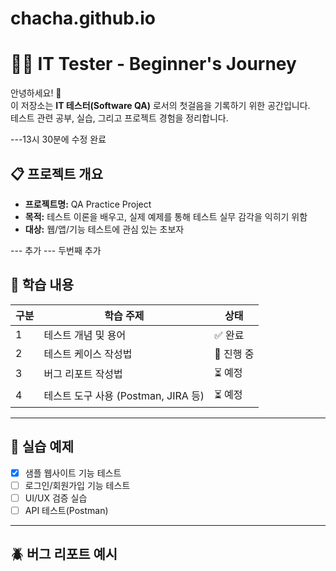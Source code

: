 # chacha.github.io

# 🧑‍💻 IT Tester - Beginner's Journey

안녕하세요! 👋  
이 저장소는 **IT 테스터(Software QA)** 로서의 첫걸음을 기록하기 위한 공간입니다.  
테스트 관련 공부, 실습, 그리고 프로젝트 경험을 정리합니다.

---13시 30분에 수정 완료

## 📋 프로젝트 개요

- **프로젝트명:** QA Practice Project  
- **목적:** 테스트 이론을 배우고, 실제 예제를 통해 테스트 실무 감각을 익히기 위함  
- **대상:** 웹/앱/기능 테스트에 관심 있는 초보자  

---  추가
--- 두번째 추가

## 🧠 학습 내용

| 구분 | 학습 주제 | 상태 |
|------|------------|------|
| 1 | 테스트 개념 및 용어 | ✅ 완료 |
| 2 | 테스트 케이스 작성법 | 🔄 진행 중 |
| 3 | 버그 리포트 작성법 | ⏳ 예정 |
| 4 | 테스트 도구 사용 (Postman, JIRA 등) | ⏳ 예정 |

---

## 🧩 실습 예제

- [x] 샘플 웹사이트 기능 테스트  
- [ ] 로그인/회원가입 기능 테스트  
- [ ] UI/UX 검증 실습  
- [ ] API 테스트(Postman)

---

## 🪲 버그 리포트 예시

